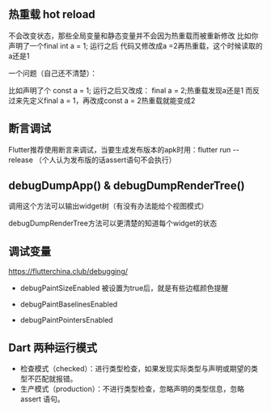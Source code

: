 热重载 hot reload 
---- 
不会改变状态，那些全局变量和静态变量并不会因为热重载而被重新修改
比如你声明了一个final int a = 1; 运行之后 代码又修改成a =2再热重载，这个时候读取的a还是1

一个问题（自己还不清楚）：

比如声明了个 const a = 1; 运行之后又改成： final a = 2;热重载发现a还是1
而反过来先定义final a = 1，再改成const a = 2热重载就能变成2




断言调试
----
Flutter推荐使用断言来调试，当要生成发布版本的apk时用：flutter run --release （个人认为发布版的话assert语句不会执行）




debugDumpApp()   &  debugDumpRenderTree()
---
调用这个方法可以输出widget树（有没有办法能给个视图模式）

debugDumpRenderTree方法可以更清楚的知道每个widget的状态


调试变量
---
https://flutterchina.club/debugging/

- debugPaintSizeEnabled 被设置为true后，就是有些边框颜色提醒

- debugPaintBaselinesEnabled

- debugPaintPointersEnabled


Dart 两种运行模式
---
- 检查模式（checked）：进行类型检查，如果发现实际类型与声明或期望的类型不匹配就报错。
- 生产模式（production）：不进行类型检查，忽略声明的类型信息，忽略 assert 语句。


